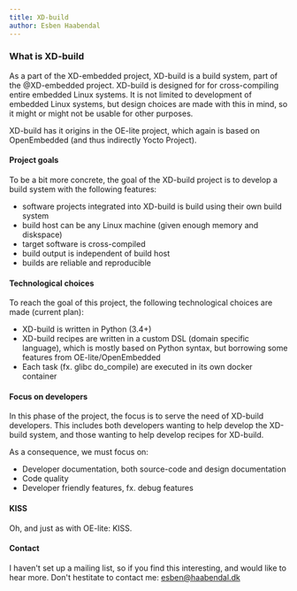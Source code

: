 ```yaml
---
title: XD-build
author: Esben Haabendal
---
```


### What is XD-build

As a part of the XD-embedded project, XD-build is a build system, part of the
@XD-embedded project.  XD-build is designed for for cross-compiling entire
embedded Linux systems.  It is not limited to development of embedded Linux
systems, but design choices are made with this in mind, so it might or might
not be usable for other purposes.

XD-build has it origins in the OE-lite project, which again is based on
OpenEmbedded (and thus indirectly Yocto Project).


#### Project goals

To be a bit more concrete, the goal of the XD-build project is to develop a
build system with the following features:

* software projects integrated into XD-build is build using their own build
  system
* build host can be any Linux machine (given enough memory and diskspace)
* target software is cross-compiled
* build output is independent of build host
* builds are reliable and reproducible


#### Technological choices

To reach the goal of this project, the following technological choices are
made (current plan):

* XD-build is written in Python (3.4+)
* XD-build recipes are written in a custom DSL (domain specific language),
  which is mostly based on Python syntax, but borrowing some features from
  OE-lite/OpenEmbedded
* Each task (fx. glibc do_compile) are executed in its own docker container


#### Focus on developers

In this phase of the project, the focus is to serve the need of XD-build
developers.  This includes both developers wanting to help develop the
XD-build system, and those wanting to help develop recipes for XD-build.

As a consequence, we must focus on:

* Developer documentation, both source-code and design documentation
* Code quality
* Developer friendly features, fx. debug features


#### KISS

Oh, and just as with OE-lite: KISS.


#### Contact

I haven't set up a mailing list, so if you find this interesting, and would
like to hear more.  Don't hestitate to contact me: esben@haabendal.dk
